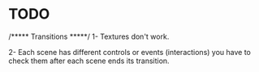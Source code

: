  # TODO

/***** Transitions *****/
1- Textures don't work.

2- Each scene has different controls or events (interactions) you have to check them after each scene ends its transition.